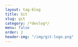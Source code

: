 ```yaml
---
layout: tag-blog
title: Git
slug: git
category: /*devlog*/
menu: false
order: 2
header-img: "/img/git-logo.png"
---
```

